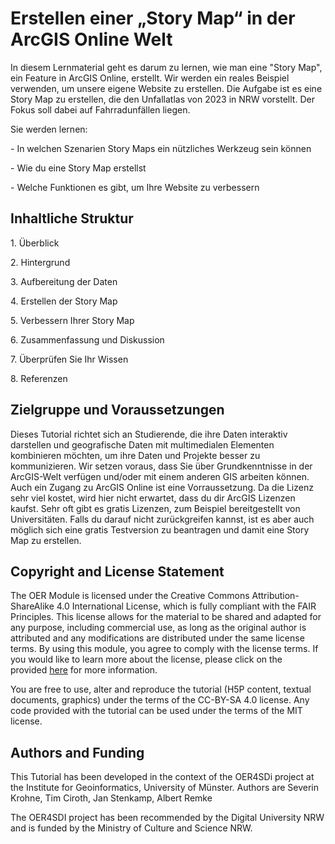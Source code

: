 # ﻿Erstellen einer „Story Map“ in der ArcGIS Online Welt 

In diesem Lernmaterial geht es darum zu lernen, wie man eine "Story Map", ein Feature in ArcGIS Online, erstellt. Wir werden ein reales Beispiel verwenden, um unsere eigene Website zu erstellen. 
Die Aufgabe ist es eine Story Map zu erstellen, die den Unfallatlas von 2023 in NRW vorstellt. Der Fokus soll dabei auf Fahrradunfällen liegen. 

Sie werden lernen: 

\- In welchen Szenarien Story Maps ein nützliches Werkzeug sein können 

\- Wie du eine Story Map erstellst

\- Welche Funktionen es gibt, um Ihre Website zu verbessern

## Inhaltliche Struktur 

1\.	Überblick

2\.	Hintergrund

3\.	Aufbereitung der Daten

4\.	Erstellen der Story Map

5\.	Verbessern Ihrer Story Map

6\.	Zusammenfassung und Diskussion

7\.	Überprüfen Sie Ihr Wissen

8\.	Referenzen

## Zielgruppe und Voraussetzungen

Dieses Tutorial richtet sich an Studierende, die ihre Daten interaktiv darstellen und geografische Daten mit multimedialen Elementen kombinieren möchten, um ihre Daten und Projekte besser zu kommunizieren. Wir setzen voraus, dass Sie über Grundkenntnisse in der ArcGIS-Welt verfügen und/oder mit einem anderen GIS arbeiten können. 
Auch ein Zugang zu ArcGIS Online ist eine Vorraussetzung. Da die Lizenz sehr viel kostet, wird hier nicht erwartet, dass du dir ArcGIS Lizenzen kaufst. Sehr oft gibt es gratis Lizenzen, zum Beispiel bereitgestellt von Universitäten. Falls du darauf nicht zurückgreifen kannst, ist es aber auch möglich sich eine gratis Testversion zu beantragen und damit eine Story Map zu erstellen. 



## Copyright and License Statement
The OER Module is licensed under the Creative Commons Attribution-ShareAlike 4.0 International License, which is fully compliant with the FAIR Principles. This license allows for the material to be shared and adapted for any purpose, including commercial use, as long as the original author is attributed and any modifications are distributed under the same license terms. By using this module, you agree to comply with the license terms. If you would like to learn more about the license, please click on the provided [here](https://creativecommons.org/licenses/by-sa/4.0/legalcode) for more information.

You are free to use, alter and reproduce the tutorial (H5P content, textual documents, graphics) under the terms of the CC-BY-SA 4.0 license. Any code provided with the tutorial can be used under the terms of the MIT license. 
## Authors and Funding
This Tutorial has been developed in the context of the OER4SDi project at the Institute for Geoinformatics, University of Münster. Authors are Severin Krohne, Tim Ciroth, Jan Stenkamp, Albert Remke

The OER4SDI project has been recommended by the Digital University NRW and is funded by the Ministry of Culture and Science NRW.

